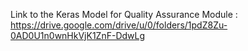 Link to the Keras Model for Quality Assurance Module :
https://drive.google.com/drive/u/0/folders/1pdZ8Zu-0AD0U1n0wnHkVjK1ZnF-DdwLg
